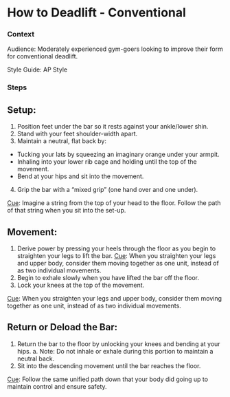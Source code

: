 # How to Deadlift - Conventional 

### Context

Audience: Moderately experienced gym-goers looking to improve their form for conventional deadlift. 

Style Guide: AP Style

### Steps

## Setup: 
1. Position feet under the bar so it rests against your ankle/lower shin.
2. Stand with your feet shoulder-width apart.
3. Maintain a neutral, flat back by:
* Tucking your lats by squeezing an imaginary orange under your armpit. 
* Inhaling into your lower rib cage and holding until the top of the movement.
* Bend at your hips and sit into the movement. 
4. Grip the bar with a “mixed grip” (one hand over and one under). 

<ins>Cue</ins>: Imagine a string from the top of your head to the floor. Follow the path of that string when you sit into the set-up.

## Movement: 
1. Derive power by pressing your heels through the floor as you begin to straighten your legs to lift the bar.
<ins>Cue</ins>: When you straighten your legs and upper body, consider them moving together as one unit, instead of as two individual movements.   
2. Begin to exhale slowly when you have lifted the bar off the floor.
3. Lock your knees at the top of the movement.

<ins>Cue</ins>: When you straighten your legs and upper body, consider them moving together as one unit, instead of as two individual movements. 

## Return or Deload the Bar: 
1. Return the bar to the floor by unlocking your knees and bending at your hips. 
  a. Note: Do not inhale or exhale during this portion to maintain a neutral back.
2. Sit into the descending movement until the bar reaches the floor.

<ins>Cue</ins>: Follow the same unified path down that your body did going up to maintain control and ensure safety.

